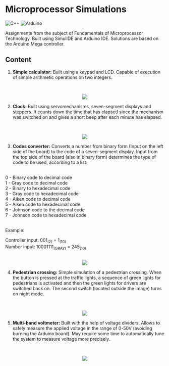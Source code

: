 # Microprocessor Simulations
![C++](https://img.shields.io/badge/c++-%2300599C.svg?style=for-the-badge&logo=c%2B%2B&logoColor=white) ![Arduino](https://img.shields.io/badge/-Arduino-00979D?style=for-the-badge&logo=Arduino&logoColor=white)

Assignments from the subject of Fundamentals of Microprocessor Technology. Built using SimulIDE and Arduino IDE. Solutions are based on the Arduino Mega controller.
## Content

1. **Simple calculator:**
Built using a keypad and LCD. Capable of execution of simple arithmetic operations on two integers.

<br>
<div align="center">
  <p>
    <img src="calculator/calculator.png"/>
  </p>
</div>

2. **Clock:**
Built using servomechanisms, seven-segment displays and steppers. It counts down the time that has elapsed since the mechanism was switched on and gives a short beep after each minute has elapsed.

<br>
<div align="center">
  <p>
    <img src="clock/clock.png"/>
  </p>
</div>

3. **Codes converter:**
Converts a number from binary form (Input on the left side of the board) to the code of a seven-segment display. Input from the top side of the  board (also in binary form) determines the type of code to be used,  according to a list:

<br>

<div>0 - Binary code to decimal code</div>
<div>1 - Gray code to decimal code</div>
<div>2 - Binary to hexadecimal code</div>
<div>3 - Gray code to hexadecimal code</div>
<div>4 - Aiken code to decimal code</div>
<div>5 - Aiken code to hexadecimal code</div>
<div>6 - Johnson code to the decimal code</div>
<div>7 - Johnson code to hexadecimal code</div>
<br>

Example:

<div>
Controller input: 001<sub>(2)</sub> = 1<sub>(10)</sub>
</div>
<div>
Number input: 10001111<sub>(GRAY)</sub> = 245<sub>(10)</sub>
</div>

<br>
<div align="center">
  <p>
    <img src="codes_converter/codes_converter.png"/>
  </p>
</div>

4. **Pedestrian crossing:**
Simple simulation of a pedestrian crossing. When the button is pressed at the traffic lights, a sequence of green lights for pedestrians is activated and then the green lights for drivers are switched back on.  The second switch (located outside the image) turns on night mode.

<br>
<div align="center">
  <p>
    <img src="pedestrian_crossing/pedestrian_crossing.png"/>
  </p>
</div>

5. **Multi-band voltmeter:**
Built with the help of voltage dividers. Allows to safely measure the applied voltage in the range of 0-50V (avoiding burning the Arduino board). May require some time to automatically tune the system to measure voltage more precisely.

<br>
<div align="center">
  <p>
    <img src="voltmeter/voltmeter.png"/>
  </p>
</div>
